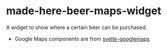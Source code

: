 # made-here-beer-maps-widget

A widget to show where a certain beer can be purchased. 

- Google Maps components are from [svelte-googlemaps](https://github.com/beyonk-adventures/svelte-googlemaps)
